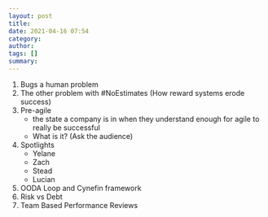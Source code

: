 ```yaml
---
layout: post
title: 
date: 2021-04-16 07:54
category: 
author: 
tags: []
summary: 
---
```


1. Bugs a human problem
1. The other problem with #NoEstimates (How reward systems erode success)
1. Pre-agile
   - the state a company is in when they understand enough for agile to really be successful
   - What is it? (Ask the audience)
1. Spotlights
   - Yelane
   - Zach
   - Stead
   - Lucian
1. OODA Loop and Cynefin framework
1. Risk vs Debt
1. Team Based Performance Reviews